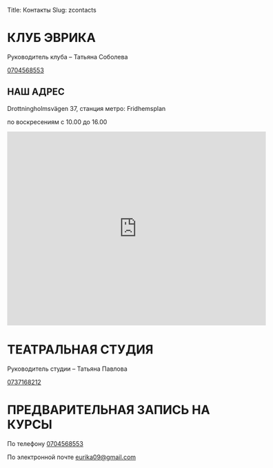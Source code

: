 Title: Контакты
Slug: zcontacts

# КЛУБ ЭВРИКА

Руководитель клуба – Татьяна Соболева

<a href="tel:+46704568553">0704568553</a>

## НАШ АДРЕС

Drottningholmsvägen 37, станция метро: Fridhemsplan

по воскресениям с 10.00 до 16.00

<iframe src="https://www.google.com/maps/embed?pb=!1m18!1m12!1m3!1d2035.0906496041355!2d18.022991816072395!3d59.33144038165958!2m3!1f0!2f0!3f0!3m2!1i1024!2i768!4f13.1!3m3!1m2!1s0x465f9d7ee5567f53%3A0x1045e49be1a7284e!2sDrottningholmsv%C3%A4gen%2037%2C%20112%2042%20Stockholm!5e0!3m2!1sen!2sse!4v1624486034669!5m2!1sen!2sse" width="600" height="450" style="border:0;" allowfullscreen="" loading="lazy"></iframe>

<br>

# ТЕАТРАЛЬНАЯ СТУДИЯ

Руководитель студии – Татьяна Павлова

<a href="tel:+460737168212">0737168212</a>

# ПРЕДВАРИТЕЛЬНАЯ ЗАПИСЬ НА КУРСЫ

По телефону <a href="tel:+46704568553">0704568553</a>

По электронной почте <a href="mailto: eurika09@gmail.com">eurika09@gmail.com</a>
